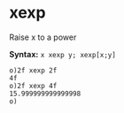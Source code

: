 # xexp

Raise x to a power

**Syntax:** ```x xexp y; xexp[x;y]```

```o
o)2f xexp 2f
4f
o)2f xexp 4f
15.999999999999998
o)
```
